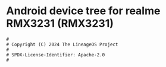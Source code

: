 # Android device tree for realme RMX3231 (RMX3231)

```
#
# Copyright (C) 2024 The LineageOS Project
#
# SPDX-License-Identifier: Apache-2.0
#
```
